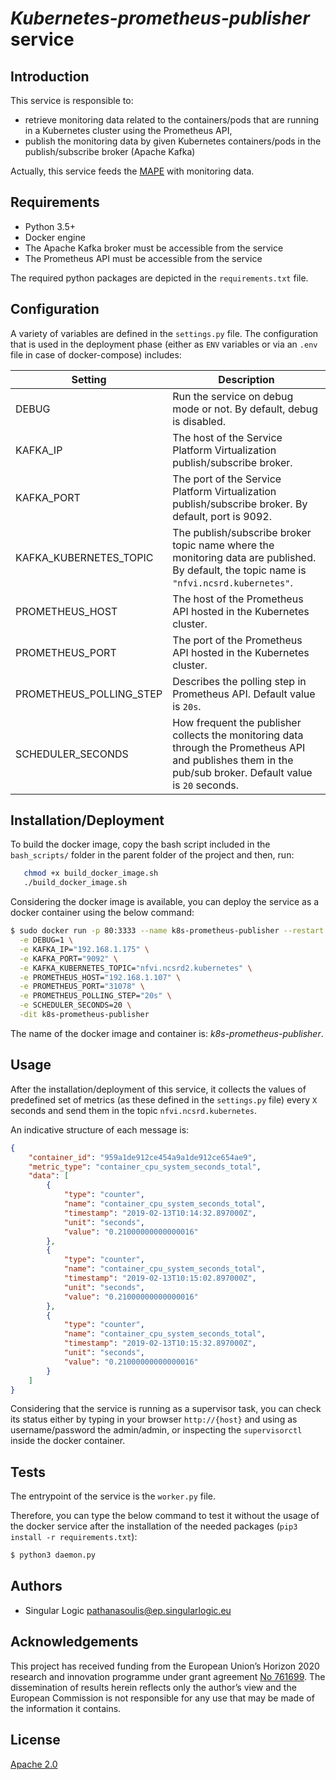 # *Kubernetes-prometheus-publisher* service

## Introduction
This service is responsible to:
- retrieve monitoring data related to the containers/pods that are running in a Kubernetes cluster using the Prometheus API,
- publish the monitoring data by given Kubernetes containers/pods in the publish/subscribe broker (Apache Kafka)

Actually, this service feeds the [MAPE](https://github.com/5g-media/mape) with monitoring data.

## Requirements
- Python 3.5+
- Docker engine
- The Apache Kafka broker must be accessible from the service
- The Prometheus API must be accessible from the service

The required python packages are depicted in the `requirements.txt` file. 

## Configuration

A variety of variables are defined in the `settings.py`  file. The configuration that is used in the deployment phase (either as `ENV` variables or via an `.env` file in case of docker-compose) includes:

| **Setting** | **Description** |
| --- | --- |
| DEBUG | Run the service on debug mode or not. By default, debug is disabled. |
| KAFKA_IP | The host of the Service Platform Virtualization publish/subscribe broker. |
| KAFKA_PORT | The port of the Service Platform Virtualization publish/subscribe broker. By default, port is 9092. |
| KAFKA_KUBERNETES_TOPIC | The publish/subscribe broker topic name where the monitoring data are published. By default, the topic name is `"nfvi.ncsrd.kubernetes"`. | 
| PROMETHEUS_HOST | The host of the Prometheus API hosted in the Kubernetes cluster. | 
| PROMETHEUS_PORT | The port of the Prometheus API hosted in the Kubernetes cluster. | 
| PROMETHEUS_POLLING_STEP | Describes the polling step in Prometheus API. Default value is `20s`. | 
| SCHEDULER_SECONDS | How frequent the publisher collects the monitoring data through the Prometheus API and publishes them in the pub/sub broker. Default value is `20` seconds. | 

## Installation/Deployment

To build the docker image, copy the bash script included in the `bash_scripts/` folder in the parent folder of the project and then, run:
```bash
   chmod +x build_docker_image.sh
   ./build_docker_image.sh
```

Considering the docker image is available, you can deploy the service as a docker container using the below command:
```bash
$ sudo docker run -p 80:3333 --name k8s-prometheus-publisher --restart always \
  -e DEBUG=1 \
  -e KAFKA_IP="192.168.1.175" \
  -e KAFKA_PORT="9092" \
  -e KAFKA_KUBERNETES_TOPIC="nfvi.ncsrd2.kubernetes" \
  -e PROMETHEUS_HOST="192.168.1.107" \
  -e PROMETHEUS_PORT="31078" \
  -e PROMETHEUS_POLLING_STEP="20s" \
  -e SCHEDULER_SECONDS=20 \
  -dit k8s-prometheus-publisher
```
The name of the docker image and container is:  *k8s-prometheus-publisher*.


## Usage

After the installation/deployment of this service, it collects the
values of predefined set of metrics (as these defined in the
`settings.py` file) every `X` seconds and send them in the topic
`nfvi.ncsrd.kubernetes`.

An indicative structure of each message is:
```json
{
    "container_id": "959a1de912ce454a9a1de912ce654ae9",
    "metric_type": "container_cpu_system_seconds_total",
    "data": [
        {
            "type": "counter",
            "name": "container_cpu_system_seconds_total",
            "timestamp": "2019-02-13T10:14:32.897000Z",
            "unit": "seconds",
            "value": "0.21000000000000016"
        },
        {
            "type": "counter",
            "name": "container_cpu_system_seconds_total",
            "timestamp": "2019-02-13T10:15:02.897000Z",
            "unit": "seconds",
            "value": "0.21000000000000016"
        },
        {
            "type": "counter",
            "name": "container_cpu_system_seconds_total",
            "timestamp": "2019-02-13T10:15:32.897000Z",
            "unit": "seconds",
            "value": "0.21000000000000016"
        }
    ]
}
```

Considering that the service is running as a supervisor task, you can check its status either by typing in your browser `http://{host}` and using as username/password the admin/admin, or inspecting the `supervisorctl` inside the docker container.


## Tests

The entrypoint of the service is the `worker.py` file.

Therefore, you can type the below command to test it without the usage of the docker service after the installation of the needed packages (`pip3 install -r requirements.txt`):
```bash
$ python3 daemon.py
```

## Authors
- Singular Logic <pathanasoulis@ep.singularlogic.eu>

## Acknowledgements
This project has received funding from the European Union’s Horizon 2020 research and innovation programme under grant agreement [No 761699](http://www.5gmedia.eu/). The dissemination of results herein reflects only the author’s view and the European Commission is not responsible for any use that may be made 
of the information it contains.

## License
[Apache 2.0](LICENSE.md)
